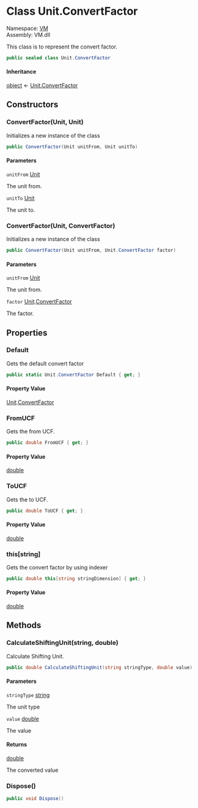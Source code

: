 # Class Unit.ConvertFactor

Namespace: [VM](VM.md)  
Assembly: VM.dll  

This class is to represent the convert factor.

```csharp
public sealed class Unit.ConvertFactor
```

#### Inheritance

[object](https://learn.microsoft.com/dotnet/api/system.object) ← 
[Unit.ConvertFactor](VM.Unit.ConvertFactor.md)

## Constructors

### ConvertFactor\(Unit, Unit\)

Initializes a new instance of the <xref href="VM.Unit.ConvertFactor" data-throw-if-not-resolved="false"></xref> class

```csharp
public ConvertFactor(Unit unitFrom, Unit unitTo)
```

#### Parameters

`unitFrom` [Unit](VM.Unit.md)

The unit from.

`unitTo` [Unit](VM.Unit.md)

The unit to.

### ConvertFactor\(Unit, ConvertFactor\)

Initializes a new instance of the <xref href="VM.Unit.ConvertFactor" data-throw-if-not-resolved="false"></xref> class

```csharp
public ConvertFactor(Unit unitFrom, Unit.ConvertFactor factor)
```

#### Parameters

`unitFrom` [Unit](VM.Unit.md)

The unit from.

`factor` [Unit](VM.Unit.md).[ConvertFactor](VM.Unit.ConvertFactor.md)

The factor.

## Properties

### Default

Gets the default convert factor

```csharp
public static Unit.ConvertFactor Default { get; }
```

#### Property Value

 [Unit](VM.Unit.md).[ConvertFactor](VM.Unit.ConvertFactor.md)

### FromUCF

Gets the from UCF.

```csharp
public double FromUCF { get; }
```

#### Property Value

 [double](https://learn.microsoft.com/dotnet/api/system.double)

### ToUCF

Gets the to UCF.

```csharp
public double ToUCF { get; }
```

#### Property Value

 [double](https://learn.microsoft.com/dotnet/api/system.double)

### this\[string\]

Gets the convert factor by using indexer

```csharp
public double this[string stringDimension] { get; }
```

#### Property Value

 [double](https://learn.microsoft.com/dotnet/api/system.double)

## Methods

### CalculateShiftingUnit\(string, double\)

Calculate Shifting Unit.

```csharp
public double CalculateShiftingUnit(string stringType, double value)
```

#### Parameters

`stringType` [string](https://learn.microsoft.com/dotnet/api/system.string)

The unit type

`value` [double](https://learn.microsoft.com/dotnet/api/system.double)

The value

#### Returns

 [double](https://learn.microsoft.com/dotnet/api/system.double)

The converted value

### Dispose\(\)

```csharp
public void Dispose()
```


